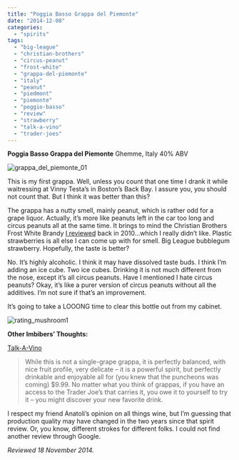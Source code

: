 ```yaml
---
title: "Poggia Basso Grappa del Piemonte"
date: "2014-12-08"
categories: 
  - "spirits"
tags: 
  - "big-league"
  - "christian-brothers"
  - "circus-peanut"
  - "frost-white"
  - "grappa-del-piemonte"
  - "italy"
  - "peanut"
  - "piedmont"
  - "piemonte"
  - "poggio-basso"
  - "review"
  - "strawberry"
  - "talk-a-vino"
  - "trader-joes"
---
```


**Poggia Basso Grappa del Piemonte** Ghemme, Italy 40% ABV

![grappa_del_piemonte_01](http://s3.amazonaws.com/thegourmez-wpmedia/2014/12/grappa_del_piemonte_01-332x500.jpg)

This is my first grappa. Well, unless you count that one time I drank it while waitressing at Vinny Testa’s in Boston’s Back Bay. I assure you, you should not count that. But I think it was better than this?

The grappa has a nutty smell, mainly peanut, which is rather odd for a grape liquor. Actually, it’s more like peanuts left in the car too long and circus peanuts all at the same time. It brings to mind the Christian Brothers Frost White Brandy [I reviewed](http://www.thegourmez.com/?s=white+brandy) back in 2010…which I really didn’t like. Plastic strawberries is all else I can come up with for smell. Big League bubblegum strawberry. Hopefully, the taste is better?

No. It’s highly alcoholic. I think it may have dissolved taste buds. I think I’m adding an ice cube. Two ice cubes. Drinking it is not much different from the nose, except it’s all circus peanuts. Have I mentioned I hate circus peanuts? Okay, it’s like a purer version of circus peanuts without all the additives. I’m not sure if that’s an improvement.

It’s going to take a LOOONG time to clear this bottle out from my cabinet.

![rating_mushroom1](http://s3.amazonaws.com/thegourmez-wpmedia/2009/04/rating_mushroom1.gif) 

**Other Imbibers’ Thoughts:**

[Talk-A-Vino](http://talk-a-vino.com/category/trader-joes-wines-2/)

> While this is not a single-grape grappa, it is perfectly balanced, with nice fruit profile, very delicate – it is a powerful spirit, but perfectly drinkable and enjoyable all for (you knew that the puncheons was coming) $9.99. No matter what you think of grappas, if you have an access to the Trader Joe’s that carries it, you owe it to yourself to try it – you might discover your new favorite drink.

I respect my friend Anatoli’s opinion on all things wine, but I’m guessing that production quality may have changed in the two years since that spirit review. Or, you know, different strokes for different folks. I could not find another review through Google.

_Reviewed 18 November 2014._
